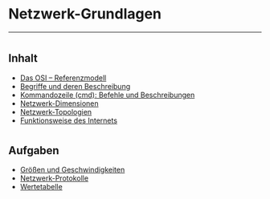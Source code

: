 <style>
html {
    scroll-behavior: smooth;
    
}

  .link-wrapper {
    text-align: center;
    margin-bottom: 10px; /* Abstand zwischen Links und der Überschrift */
    background: #21252b;
    padding: 8px;
    border-radius: 6px
  }

  .link-wrapper a {
    margin: 0 10px; /* Abstand zwischen den Links */
    font-size: 16px;
    color: #a0a4af;
  }
</style>

<a id="top"> </a>

# Netzwerk-Grundlagen


---

<a id="inhalt"> </a>

#
## Inhalt

- [Das OSI – Referenzmodell](md/osi_ref.md)
- [Begriffe und deren Beschreibung](md/list_be.md)
- [Kommandozeile (cmd): Befehle und Beschreibungen](md/cmd.md)
- [Netzwerk-Dimensionen](md/net_dim.md)
- [Netzwerk-Topologien](md/net_topo.md)
- [Funktionsweise des Internets](md/func_inet.md)

#
## Aufgaben
- [Größen und Geschwindigkeiten](md/question_03.md)
- [Netzwerk-Protokolle](md/questions_net_protocol.md)
- [Wertetabelle](md/question_value_table.md)

<a id="bottom"> </a>
